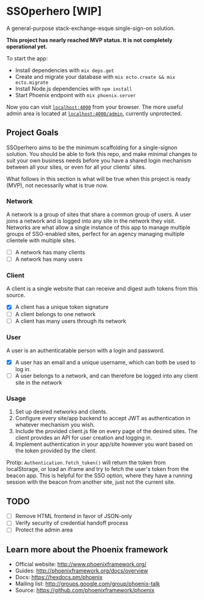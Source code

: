 # SSOperhero [WIP]

A general-purpose stack-exchange-esque single-sign-on solution.

**This project has nearly reached MVP status. It is not completely operational yet.**

To start the app:

  * Install dependencies with `mix deps.get`
  * Create and migrate your database with `mix ecto.create && mix ecto.migrate`
  * Install Node.js dependencies with `npm install`
  * Start Phoenix endpoint with `mix phoenix.server`

Now you can visit [`localhost:4000`](http://localhost:4000) from your browser.
The more useful admin area is located at [`localhost:4000/admin`](http://localhost:4000/admin),
currently unprotected.

## Project Goals

SSOperhero aims to be the minimum scaffolding for a single-signon solution. You should be able to fork this repo, and make minimal changes to suit your own business needs before you have a shared login mechanism between all your sites, or even for all your clients' sites.

What follows in this section is what will be true when this project is ready (MVP), not necessarily what is true now.

### Network

A network is a group of sites that share a common group of users. A user joins a network and is logged into any site in the network they visit. Networks are what allow a single instance of this app to manage multiple groups of SSO-enabled sites, perfect for an agency managing multiple clientele with multiple sites.

- [ ] A network has many clients
- [ ] A network has many users

### Client

A client is a single website that can receive and digest auth tokens from this source.

- [x] A client has a unique token signature
- [ ] A client belongs to one network
- [ ] A client has many users through its network

### User

A user is an authenticatable person with a login and password.

- [x] A user has an email and a unique username, which can both be used to log in.
- [ ] A user belongs to a network, and can therefore be logged into any client site in the network

### Usage

1. Set up desired networks and clients.
2. Configure every site/app backend to accept JWT as authentication in whatever mechanism you wish.
3. Include the provided client.js file on every page of the desired sites.
   The client provides an API for user creation and logging in.
4. Implement authentication in your app/site however you want based on the token provided by the client.

Protip: `Authentication.fetch_token()` will return the token from localStorage, or load an iframe and try to fetch the user's token from the beacon app. This is helpful for the SSO option, where they have a running session with the beacon from another site, just not the current site.

## TODO

  - [ ] Remove HTML frontend in favor of JSON-only
  - [ ] Verify security of credential handoff process
  - [ ] Protect the admin area

## Learn more about the Phoenix framework

  * Official website: http://www.phoenixframework.org/
  * Guides: http://phoenixframework.org/docs/overview
  * Docs: https://hexdocs.pm/phoenix
  * Mailing list: http://groups.google.com/group/phoenix-talk
  * Source: https://github.com/phoenixframework/phoenix
